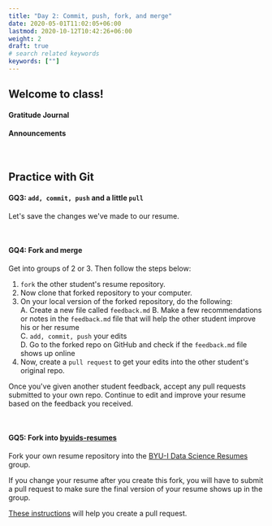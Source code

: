 ```yaml
---
title: "Day 2: Commit, push, fork, and merge"
date: 2020-05-01T11:02:05+06:00
lastmod: 2020-10-12T10:42:26+06:00
weight: 2
draft: true
# search related keywords
keywords: [""]
---
```


## Welcome to class!
#### Gratitude Journal
#### Announcements

<br>

## Practice with Git

#### GQ3: `add, commit, push` and a little `pull`

Let's save the changes we've made to our resume.

<br>

#### GQ4: Fork and merge

Get into groups of 2 or 3. Then follow the steps below:

1. `fork` the other student's resume repository.
2. Now clone that forked repository to your computer.
3. On your local version of the forked repository, do the following:   
   A. Create a new file called `feedback.md`
   B. Make a few recommendations or notes in the `feedback.md` file that will help the other student improve his or her resume   
   C. `add, commit, push` your edits   
   D. Go to the forked repo on GitHub and check if the `feedback.md` file shows up online   
4. Now, create a `pull request` to get your edits into the other student's original repo.

Once you've given another student feedback, accept any pull requests submitted to your own repo. Continue to edit and improve your resume based on the feedback you received.

<br>

#### GQ5: Fork into [byuids-resumes](https://github.com/byuids-resumes)

Fork your own resume repository into the [BYU-I Data Science Resumes](https://github.com/byuids-resumes) group.

If you change your resume after you create this fork, you will have to submit a pull request to make sure the final version of your resume shows up in the group.

[These instructions](../../../course-materials/git_github_ds/pull_merge/) will help you create a pull request.

<!---------------------------------------
1. Let's start by editing our `index.md` file on Github. Simply go to `docs/index.md` and fix the name and Education portion in Github

![](github_edit_file.png)

2. After you make your edits, then use the web UI to commit them.

![](github_commit.png)

3. Now, we have a different version on GitHub than we do on our local repository. We need to `git pull`

4. Instead of working on GitHub, let's use VSCode to make additional edits to our resume.

5. Once you have some edits done, let's sync them with GitHub. We can use commands or VSCode.   

   A. ` git add --all`: Is telling git that which files you want to store in this _'memory'_.   
   B. ` git commit -m 'my message'`: Is telling git to label all the files that have been added with the message and prep them for _'lift-off'_.   
   C. `git push`: sends the files to the cloud.   

__That is the flow!__

<br>

## Creating a fork on [byuids-resumes](https://github.com/byuids-resumes)

![](fork_github.png)
------------------->

<br>

